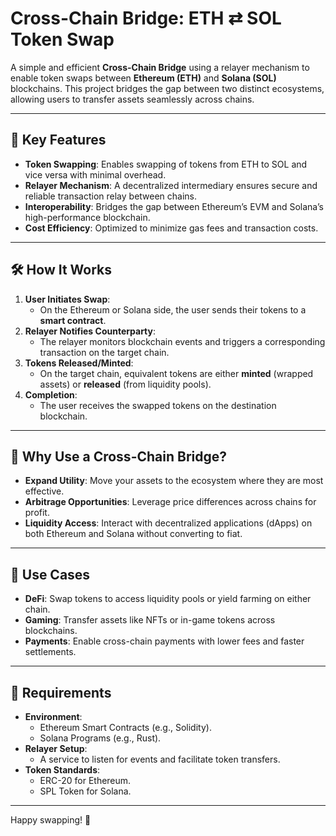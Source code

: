 # Cross-Chain Bridge: ETH ⇄ SOL Token Swap

A simple and efficient **Cross-Chain Bridge** using a relayer mechanism to enable token swaps between **Ethereum (ETH)** and **Solana (SOL)** blockchains. This project bridges the gap between two distinct ecosystems, allowing users to transfer assets seamlessly across chains.

---

## 🌟 Key Features

- **Token Swapping**: Enables swapping of tokens from ETH to SOL and vice versa with minimal overhead.
- **Relayer Mechanism**: A decentralized intermediary ensures secure and reliable transaction relay between chains.
- **Interoperability**: Bridges the gap between Ethereum’s EVM and Solana’s high-performance blockchain.
- **Cost Efficiency**: Optimized to minimize gas fees and transaction costs.

---

## 🛠 How It Works

1. **User Initiates Swap**: 
   - On the Ethereum or Solana side, the user sends their tokens to a **smart contract**.
2. **Relayer Notifies Counterparty**: 
   - The relayer monitors blockchain events and triggers a corresponding transaction on the target chain.
3. **Tokens Released/Minted**:
   - On the target chain, equivalent tokens are either **minted** (wrapped assets) or **released** (from liquidity pools).
4. **Completion**: 
   - The user receives the swapped tokens on the destination blockchain.

---

## 🤔 Why Use a Cross-Chain Bridge?

- **Expand Utility**: Move your assets to the ecosystem where they are most effective.
- **Arbitrage Opportunities**: Leverage price differences across chains for profit.
- **Liquidity Access**: Interact with decentralized applications (dApps) on both Ethereum and Solana without converting to fiat.

---

## 🚀 Use Cases

- **DeFi**: Swap tokens to access liquidity pools or yield farming on either chain.
- **Gaming**: Transfer assets like NFTs or in-game tokens across blockchains.
- **Payments**: Enable cross-chain payments with lower fees and faster settlements.

---

## 📝 Requirements

- **Environment**:
  - Ethereum Smart Contracts (e.g., Solidity).
  - Solana Programs (e.g., Rust).
- **Relayer Setup**:
  - A service to listen for events and facilitate token transfers.
- **Token Standards**:
  - ERC-20 for Ethereum.
  - SPL Token for Solana.

---

Happy swapping! 🎉
